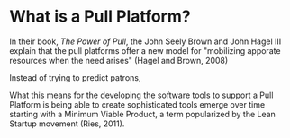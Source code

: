 # What is a Pull Platform?

In their book, *The Power of Pull*, the John Seely Brown and John Hagel III explain that the pull platforms offer a new model for "mobilizing apporate resources when the need arises" (Hagel and Brown, 2008)


Instead of trying to predict patrons,

What this means for the developing the software tools to support a Pull Platform is being able to create sophisticated tools emerge over time starting with a Minimum Viable Product, a term popularized by the Lean Startup movement  (Ries, 2011).


